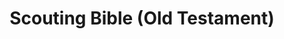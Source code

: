 ---
title: "Scouting Bible (Old Testament)"
meta_title: ""
description: ""
image: "/images/old-testa.PNG"
categories: ["Scouting"]
draft: false
---